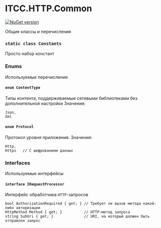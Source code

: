 ﻿# ITCC.HTTP.Common

[![NuGet version](https://badge.fury.io/nu/ITCC.HTTP.Common.svg)](https://badge.fury.io/nu/ITCC.HTTP.Common)

Общие классы и перечисления

### `static class Constants`

Просто набор констант

### Enums

Используемые перечисления

#### `enum ContentType`

Типы контента, поддерживаемые сетевыми библиотеками без дополнительной настройки
Значения:

```
Json,
Xml
```


#### `enum Protocol`

Протокол уровня приложения. Значения:
```
Http,
Https   // С шифрованием данных
```

### Interfaces

Используемые интерфейсы

#### `interface IRequestProcessor`

Интерфейс обработчика `HTTP`-запросов

```
bool AuthorizationRequired { get; } // Требует ли вызов метода какой-либо авторизации
HttpMethod Method { get; }          // HTTP-метод запроса
string SubUri { get; }              // URI, на который должен быть отправлен запрос
```
